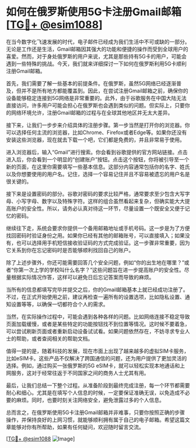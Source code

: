 # 如何在俄罗斯使用5G卡注册Gmail邮箱 [[TG💪+ @esim1088](https://t.me/s/esim1088)]

在当今数字化飞速发展的时代，电子邮件已经成为我们生活中不可或缺的一部分。无论是工作还是生活，Gmail邮箱因其强大的功能和便捷的操作而受到全球用户的喜爱。然而，对于身处俄罗斯的用户来说，尤其是那些持有5G卡的用户，可能会遇到一些特殊的挑战。今天，我们就来详细探讨一下如何在俄罗斯利用5G卡顺利注册Gmail邮箱。

首先，我们需要了解一些基本的前提条件。在俄罗斯，虽然5G网络已经逐渐普及，但并不是所有地方都能覆盖到。因此，在尝试注册Gmail邮箱之前，确保你的设备能够稳定连接到5G网络是非常重要的。此外，由于谷歌服务在中国大陆无法直接访问，许多用户可能会担心在俄罗斯也会遇到类似的问题。但实际上，只要你的网络环境允许，注册Gmail邮箱的过程与在全球其他地区并无太大差异。

接下来，让我们一步步来介绍具体的注册步骤。第一步当然是打开你的浏览器。你可以选择任何主流的浏览器，比如Chrome、Firefox或者Edge等。如果你还没有安装这些浏览器，现在就去下载一个吧，它们都是免费的，并且非常易于使用。

进入浏览器后，输入“Gmail”进行搜索。你会看到谷歌提供的官方网站链接。点击进入后，你会看到一个明显的“创建账户”按钮。点击这个按钮，你将被引导至一个新的页面，在这里你需要填写一些基本信息。这部分内容通常包括你的名字、姓氏以及你想要使用的用户名。记住，选择一个容易记住并且不容易被遗忘的用户名是很关键的。

接下来是设置密码的部分。谷歌对密码的要求比较严格，通常要求至少包含大写字母、小写字母、数字以及特殊字符。这样的组合虽然看起来复杂，但确实能大大提高账户的安全性。所以，请务必认真对待这一环节，尽量设置一个既安全又便于记忆的密码。

继续往下走，系统会要求你提供一个备用邮箱地址或手机号码。这一步是为了方便找回密码时验证身份之用。如果你已经有其他的邮箱账号，可以直接填入；如果没有，也可以选择用手机短信接收验证码的方式完成验证。这一步骤非常重要，因为它关系到你在忘记密码时是否能够顺利找回自己的账户。

除了上述步骤外，你还可能需要回答几个安全问题，例如“你的出生地在哪里？”或者“你第一次上学的学校叫什么名字？”这些问题旨在进一步提高账户的安全性。尽量根据实际情况作答，这样可以避免日后忘记答案而导致的麻烦。

当所有的信息都填写完毕并提交之后，你的Gmail邮箱基本上就已经成功注册了。不过，在正式开始使用之前，建议再检查一遍所有的设置选项，比如隐私设置、通知设置等等，以确保一切都符合个人的需求。

当然，在实际操作过程中，可能会遇到各种各样的问题。比如网络连接不稳定导致页面加载缓慢，或者是某些特定的功能按钮找不到位置等情况。这时候不要着急，可以尝试刷新页面或者重新启动设备试试看。如果问题依然存在，不妨寻求专业人士的帮助，或者查阅相关的帮助文档。

值得一提的是，随着科技的发展，现在市面上出现了越来越多的虚拟SIM卡服务，比如eSIM卡。这些产品不仅解决了跨国通信的问题，还为用户提供了更加灵活的选择。例如，通过购买一张俄罗斯的5G eSIM卡，就可以轻松实现本地通话和上网服务，这对于经常往返于不同国家之间的商务人士尤其有用。

最后，让我们总结一下整个过程。从准备阶段到最终完成注册，每一个环节都需要耐心和细心。尤其是在填写个人信息的时候，一定要保证准确无误，以免造成不必要的麻烦。同时，也要时刻关注网络安全，避免泄露过多的个人信息。

总而言之，在俄罗斯使用5G卡注册Gmail邮箱并非难事，只要你按照正确的步骤操作，并保持良好的上网习惯，就能够顺利拥有属于自己的电子邮箱。希望这篇文章能够对你有所帮助，如果有任何疑问，欢迎随时留言交流。

[[TG💪+ @esim1088](https://t.me/s/esim1088) ![Image](https://i.postimg.cc/4NQfJmqS/Snipaste-2025-05-13-00-14-12.png)]
